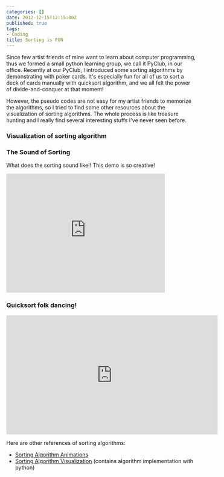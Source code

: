 ```yaml
---
categories: []
date: 2012-12-15T12:15:00Z
published: true
tags:
- Coding
title: Sorting is FUN
---
```


Since few artist friends of mine want to learn about computer programming, thus we formed a small python learning group, we call it PyClub, in our office. Recently at our PyClub, I introduced some sorting algorithms by demonstrating with poker cards. It's especially fun for all of us to sort a deck of cards manually with quicksort algorithm, and we all felt the power of divide-and-conquer at that moment!

However, the pseudo codes are not easy for my artist friends to memorize the algorithms, so I tried to find some other resources about the visualization of sorting algorithms. The whole process is like treasure hunting and I really find several interesting stuffs I've never seen before.

### Visualization of sorting algorithm
<script src="http://jsdo.it/blogparts/oxIy/js?width=465&amp;height=496&amp;view=screenshot" type="text/javascript"></script>

### The Sound of Sorting
What does the sorting sound like!! This demo is so creative!
<iframe width="420" height="315" src="https://www.youtube.com/embed/t8g-iYGHpEA" frameborder="0" allowfullscreen></iframe>

### Quicksort folk dancing!

<iframe width="560" height="315" src="https://www.youtube.com/embed/kDgvnbUIqT4" frameborder="0" allowfullscreen></iframe>

Here are other references of sorting algorithms:

* [Sorting Algorithm Animations](http://www.sorting-algorithms.com/)
* [Sorting Algorithm Visualization](http://sortvis.org/index.html) (contains algorithm implementation with python)
